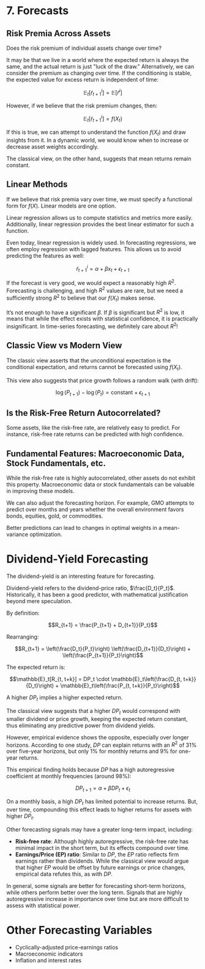 # 7. Forecasts

## Risk Premia Across Assets
Does the risk premium of individual assets change over time?

It may be that we live in a world where the expected return is always the same, and the actual return is just "luck of the draw." Alternatively, we can consider the premium as changing over time. If the conditioning is stable, the expected value for excess return is independent of time:

$$\mathbb{E}_t[\tilde{r}^i_{t+1}] = \mathbb{E}[\tilde{r}^i]$$

However, if we believe that the risk premium changes, then:

$$\mathbb{E}_t[\tilde{r}^i_{t+1}] = f(X_t)$$

If this is true, we can attempt to understand the function $f(X_t)$ and draw insights from it. In a dynamic world, we would know when to increase or decrease asset weights accordingly.

The classical view, on the other hand, suggests that mean returns remain constant.

## Linear Methods
If we believe that risk premia vary over time, we must specify a functional form for $f(X)$. Linear models are one option.

Linear regression allows us to compute statistics and metrics more easily. Additionally, linear regression provides the best linear estimator for such a function.

Even today, linear regression is widely used. In forecasting regressions, we often employ regression with lagged features. This allows us to avoid predicting the features as well:

$$\tilde{r}^i_{t+1} = \alpha + \beta x_t + \epsilon_{t+1}$$

If the forecast is very good, we would expect a reasonably high $R^2$. Forecasting is challenging, and high $R^2$ values are rare, but we need a sufficiently strong $R^2$ to believe that our $f(X_t)$ makes sense.

It’s not enough to have a significant $\beta$. If $\beta$ is significant but $R^2$ is low, it means that while the effect exists with statistical confidence, it is practically insignificant. In time-series forecasting, we definitely care about $R^2$!

## Classic View vs Modern View
The classic view asserts that the unconditional expectation is the conditional expectation, and returns cannot be forecasted using $f(X_t)$.

This view also suggests that price growth follows a random walk (with drift):

$$\log(P_{t+1}) - \log(P_t) = \text{constant} + \epsilon_{t+1}$$

## Is the Risk-Free Return Autocorrelated?
Some assets, like the risk-free rate, are relatively easy to predict. For instance, risk-free rate returns can be predicted with high confidence.

## Fundamental Features: Macroeconomic Data, Stock Fundamentals, etc.
While the risk-free rate is highly autocorrelated, other assets do not exhibit this property. Macroeconomic data or stock fundamentals can be valuable in improving these models.

We can also adjust the forecasting horizon. For example, GMO attempts to predict over months and years whether the overall environment favors bonds, equities, gold, or commodities.

Better predictions can lead to changes in optimal weights in a mean-variance optimization.

# Dividend-Yield Forecasting
The dividend-yield is an interesting feature for forecasting.

Dividend-yield refers to the dividend-price ratio, $\frac{D_t}{P_t}$. Historically, it has been a good predictor, with mathematical justification beyond mere speculation.

By definition:

$$R_{t+1} = \frac{P_{t+1} + D_{t+1}}{P_t}$$

Rearranging:

$$R_{t+1} = \left(\frac{D_t}{P_t}\right) \left(\frac{D_{t+1}}{D_t}\right) + \left(\frac{P_{t+1}}{P_t}\right)$$

The expected return is:

$$\mathbb{E}_t[R_{t, t+k}] = DP_t \cdot \mathbb{E}_t\left(\frac{D_{t, t+k}}{D_t}\right) + \mathbb{E}_t\left(\frac{P_{t, t+k}}{P_t}\right)$$

A higher $DP_t$ implies a higher expected return.

The classical view suggests that a higher $DP_t$ would correspond with smaller dividend or price growth, keeping the expected return constant, thus eliminating any predictive power from dividend yields.

However, empirical evidence shows the opposite, especially over longer horizons. According to one study, $DP$ can explain returns with an $R^2$ of 31% over five-year horizons, but only 1% for monthly returns and 9% for one-year returns.

This empirical finding holds because $DP$ has a high autoregressive coefficient at monthly frequencies (around 98%):

$$DP_{t+1} = \alpha + \beta DP_t + \epsilon_t$$

On a monthly basis, a high $DP_t$ has limited potential to increase returns. But, over time, compounding this effect leads to higher returns for assets with higher $DP_t$.

Other forecasting signals may have a greater long-term impact, including:
- **Risk-free rate**: Although highly autoregressive, the risk-free rate has minimal impact in the short term, but its effects compound over time.
- **Earnings/Price (EP) ratio**: Similar to $DP$, the $EP$ ratio reflects firm earnings rather than dividends. While the classical view would argue that higher $EP$ would be offset by future earnings or price changes, empirical data refutes this, as with $DP$.

In general, some signals are better for forecasting short-term horizons, while others perform better over the long term. Signals that are highly autoregressive increase in importance over time but are more difficult to assess with statistical power.

# Other Forecasting Variables
- Cyclically-adjusted price-earnings ratios
- Macroeconomic indicators
- Inflation and interest rates